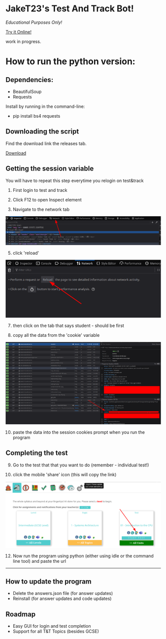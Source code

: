 # JakeT23's Test And Track Bot!
*Educational Purposes Only!*

[Try it Online!](https://replit.com/@jaket23/JakeT23s-Test-and-Track-Bot)

work in progress.

# How to run the python version:

## Dependencies:
- BeautifulSoup
- Requests


Install by running in the command-line:
- pip install bs4 requests

## Downloading the script
Find the download link the releases tab.

[Download](https://github.com/JakeT23cool/TATH/releases/download/official/answer.py)
## Getting the session variable

You will have to repeat this step everytime you relogin on test&track

1. First login to test and track

2. Click F12 to open Inspect element

3. Navigate to the network tab

<img src="https://raw.githubusercontent.com/JakeT23cool/TATH/stablebranch/src/1.png">

5. click 'reload'

<img src="https://raw.githubusercontent.com/JakeT23cool/TATH/stablebranch/src/2.png">

7. then click on the tab that says student - should be first

8. copy all the data from the 'cookie' variable

<img src="https://raw.githubusercontent.com/JakeT23cool/TATH/stablebranch/src/3.png">

10. paste the data into the session cookies prompt when you run the program

## Completing the test
9. Go to the test that that you want to do (remember - individual test!)

10. click the mobile 'share' icon (this will copy the link)

<img src="https://raw.githubusercontent.com/JakeT23cool/TATH/stablebranch/src/5.png">

12. Now run the program using python (either using idle or the command line tool) and paste the url

<hr>

## How to update the program
- Delete the answers.json file (for answer updates)
- Reinstall (for answer updates and code updates)

## Roadmap
- Easy GUI for login and test completion
- Support for all T&T Topics (besides GCSE)
